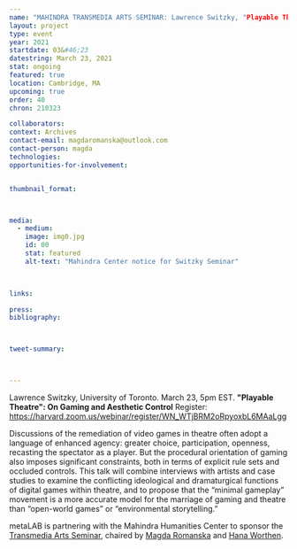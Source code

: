 ```yaml
---
name: "MAHINDRA TRANSMEDIA ARTS SEMINAR: Lawrence Switzky, "Playable Theatre": on Gaming and Aesthetic Control
layout: project
type: event
year: 2021
startdate: 03&#46;23
datestring: March 23, 2021
stat: ongoing
featured: true
location: Cambridge, MA
upcoming: true
order: 40
chron: 210323

collaborators:
context: Archives
contact-email: magdaromanska@outlook.com
contact-person: magda
technologies:
opportunities-for-involvement:


thumbnail_format:



media:
  - medium:
    image: img0.jpg
    id: 00
    stat: featured
    alt-text: "Mahindra Center notice for Switzky Seminar"
  


links:

press:
bibliography:



tweet-summary: 



---
```


Lawrence Switzky, University of Toronto. March 23, 5pm EST.
**"Playable Theatre": On Gaming and Aesthetic Control**
Register:  https://harvard.zoom.us/webinar/register/WN_WTjBRM2oRpyoxbL6MAaLgg

Discussions of the remediation of video games in theatre often adopt a language of enhanced agency: greater choice, participation, openness, recasting the spectator as a player. But the procedural orientation of gaming also imposes significant constraints, both in terms of explicit rule sets and occluded controls. This talk will combine interviews with artists and case studies to examine the conflicting ideological and dramaturgical functions of digital games within theatre, and to propose that the “minimal gameplay” movement is a more accurate model for the marriage of gaming and theatre than “open-world games” or “environmental storytelling.”

metaLAB is partnering with the Mahindra Humanities Center to sponsor the [Transmedia Arts Seminar](https://mahindrahumanities.fas.harvard.edu/transmedia-arts), chaired by [Magda Romanska](https://mahindrahumanities.fas.harvard.edu/people/magda-romanska) and [Hana Worthen](https://mahindrahumanities.fas.harvard.edu/people/hana-worthen).
